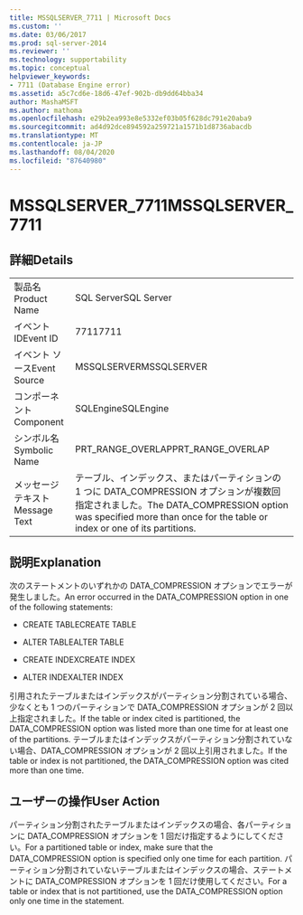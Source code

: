 ```yaml
---
title: MSSQLSERVER_7711 | Microsoft Docs
ms.custom: ''
ms.date: 03/06/2017
ms.prod: sql-server-2014
ms.reviewer: ''
ms.technology: supportability
ms.topic: conceptual
helpviewer_keywords:
- 7711 (Database Engine error)
ms.assetid: a5c7cd6e-18d6-47ef-902b-db9dd64bba34
author: MashaMSFT
ms.author: mathoma
ms.openlocfilehash: e29b2ea993e8e5332ef03b05f628dc791e20aba9
ms.sourcegitcommit: ad4d92dce894592a259721a1571b1d8736abacdb
ms.translationtype: MT
ms.contentlocale: ja-JP
ms.lasthandoff: 08/04/2020
ms.locfileid: "87640980"
---
```

# <a name="mssqlserver_7711"></a><span data-ttu-id="faa51-102">MSSQLSERVER_7711</span><span class="sxs-lookup"><span data-stu-id="faa51-102">MSSQLSERVER_7711</span></span>
    
## <a name="details"></a><span data-ttu-id="faa51-103">詳細</span><span class="sxs-lookup"><span data-stu-id="faa51-103">Details</span></span>  
  
|||  
|-|-|  
|<span data-ttu-id="faa51-104">製品名</span><span class="sxs-lookup"><span data-stu-id="faa51-104">Product Name</span></span>|<span data-ttu-id="faa51-105">SQL Server</span><span class="sxs-lookup"><span data-stu-id="faa51-105">SQL Server</span></span>|  
|<span data-ttu-id="faa51-106">イベント ID</span><span class="sxs-lookup"><span data-stu-id="faa51-106">Event ID</span></span>|<span data-ttu-id="faa51-107">7711</span><span class="sxs-lookup"><span data-stu-id="faa51-107">7711</span></span>|  
|<span data-ttu-id="faa51-108">イベント ソース</span><span class="sxs-lookup"><span data-stu-id="faa51-108">Event Source</span></span>|<span data-ttu-id="faa51-109">MSSQLSERVER</span><span class="sxs-lookup"><span data-stu-id="faa51-109">MSSQLSERVER</span></span>|  
|<span data-ttu-id="faa51-110">コンポーネント</span><span class="sxs-lookup"><span data-stu-id="faa51-110">Component</span></span>|<span data-ttu-id="faa51-111">SQLEngine</span><span class="sxs-lookup"><span data-stu-id="faa51-111">SQLEngine</span></span>|  
|<span data-ttu-id="faa51-112">シンボル名</span><span class="sxs-lookup"><span data-stu-id="faa51-112">Symbolic Name</span></span>|<span data-ttu-id="faa51-113">PRT_RANGE_OVERLAP</span><span class="sxs-lookup"><span data-stu-id="faa51-113">PRT_RANGE_OVERLAP</span></span>|  
|<span data-ttu-id="faa51-114">メッセージ テキスト</span><span class="sxs-lookup"><span data-stu-id="faa51-114">Message Text</span></span>|<span data-ttu-id="faa51-115">テーブル、インデックス、またはパーティションの 1 つに DATA_COMPRESSION オプションが複数回指定されました。</span><span class="sxs-lookup"><span data-stu-id="faa51-115">The DATA_COMPRESSION option was specified more than once for the table or index or one of its partitions.</span></span>|  
  
## <a name="explanation"></a><span data-ttu-id="faa51-116">説明</span><span class="sxs-lookup"><span data-stu-id="faa51-116">Explanation</span></span>  
 <span data-ttu-id="faa51-117">次のステートメントのいずれかの DATA_COMPRESSION オプションでエラーが発生しました。</span><span class="sxs-lookup"><span data-stu-id="faa51-117">An error occurred in the DATA_COMPRESSION option in one of the following statements:</span></span>  
  
-   <span data-ttu-id="faa51-118">CREATE TABLE</span><span class="sxs-lookup"><span data-stu-id="faa51-118">CREATE TABLE</span></span>  
  
-   <span data-ttu-id="faa51-119">ALTER TABLE</span><span class="sxs-lookup"><span data-stu-id="faa51-119">ALTER TABLE</span></span>  
  
-   <span data-ttu-id="faa51-120">CREATE INDEX</span><span class="sxs-lookup"><span data-stu-id="faa51-120">CREATE INDEX</span></span>  
  
-   <span data-ttu-id="faa51-121">ALTER INDEX</span><span class="sxs-lookup"><span data-stu-id="faa51-121">ALTER INDEX</span></span>  
  
 <span data-ttu-id="faa51-122">引用されたテーブルまたはインデックスがパーティション分割されている場合、少なくとも 1 つのパーティションで DATA_COMPRESSION オプションが 2 回以上指定されました。</span><span class="sxs-lookup"><span data-stu-id="faa51-122">If the table or index cited is partitioned, the DATA_COMPRESSION option was listed more than one time for at least one of the partitions.</span></span> <span data-ttu-id="faa51-123">テーブルまたはインデックスがパーティション分割されていない場合、DATA_COMPRESSION オプションが 2 回以上引用されました。</span><span class="sxs-lookup"><span data-stu-id="faa51-123">If the table or index is not partitioned, the DATA_COMPRESSION option was cited more than one time.</span></span>  
  
## <a name="user-action"></a><span data-ttu-id="faa51-124">ユーザーの操作</span><span class="sxs-lookup"><span data-stu-id="faa51-124">User Action</span></span>  
 <span data-ttu-id="faa51-125">パーティション分割されたテーブルまたはインデックスの場合、各パーティションに DATA_COMPRESSION オプションを 1 回だけ指定するようにしてください。</span><span class="sxs-lookup"><span data-stu-id="faa51-125">For a partitioned table or index, make sure that the DATA_COMPRESSION option is specified only one time for each partition.</span></span> <span data-ttu-id="faa51-126">パーティション分割されていないテーブルまたはインデックスの場合、ステートメントに DATA_COMPRESSION オプションを 1 回だけ使用してください。</span><span class="sxs-lookup"><span data-stu-id="faa51-126">For a table or index that is not partitioned, use the DATA_COMPRESSION option only one time in the statement.</span></span>  
  
  
